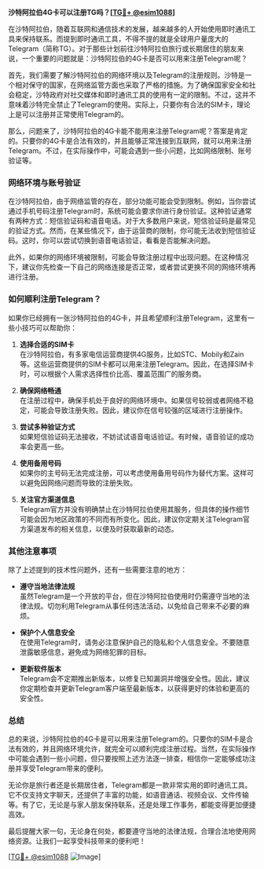 **沙特阿拉伯4G卡可以注册TG吗？[[TG💪+ @esim1088](https://t.me/s/esim1088)]**

在沙特阿拉伯，随着互联网和通信技术的发展，越来越多的人开始使用即时通讯工具来保持联系。而提到即时通讯工具，不得不提的就是全球用户量庞大的Telegram（简称TG）。对于那些计划前往沙特阿拉伯旅行或长期居住的朋友来说，一个重要的问题就是：沙特阿拉伯的4G卡是否可以用来注册Telegram呢？

首先，我们需要了解沙特阿拉伯的网络环境以及Telegram的注册规则。沙特是一个相对保守的国家，在网络监管方面也采取了严格的措施。为了确保国家安全和社会稳定，沙特政府对社交媒体和即时通讯工具的使用有一定的限制。不过，这并不意味着沙特完全禁止了Telegram的使用。实际上，只要你有合法的SIM卡，理论上是可以注册并正常使用Telegram的。

那么，问题来了，沙特阿拉伯的4G卡能不能用来注册Telegram呢？答案是肯定的。只要你的4G卡是合法有效的，并且能够正常连接到互联网，就可以用来注册Telegram。不过，在实际操作中，可能会遇到一些小问题，比如网络限制、账号验证等。

### 网络环境与账号验证

在沙特阿拉伯，由于网络监管的存在，部分功能可能会受到限制。例如，当你尝试通过手机号码注册Telegram时，系统可能会要求你进行身份验证。这种验证通常有两种方式：短信验证码和语音电话。对于大多数用户来说，短信验证码是最常见的验证方式。然而，在某些情况下，由于运营商的限制，你可能无法收到短信验证码。这时，你可以尝试切换到语音电话验证，看看是否能解决问题。

此外，如果你的网络环境被限制，可能会导致注册过程中出现问题。在这种情况下，建议你先检查一下自己的网络连接是否正常，或者尝试更换不同的网络环境再进行注册。

### 如何顺利注册Telegram？

如果你已经拥有一张沙特阿拉伯的4G卡，并且希望顺利注册Telegram，这里有一些小技巧可以帮助你：

1. **选择合适的SIM卡**  
   在沙特阿拉伯，有多家电信运营商提供4G服务，比如STC、Mobily和Zain等。这些运营商提供的SIM卡都可以用来注册Telegram。因此，在选择SIM卡时，可以根据个人需求选择性价比高、覆盖范围广的服务商。

2. **确保网络畅通**  
   在注册过程中，确保手机处于良好的网络环境中。如果信号较弱或者网络不稳定，可能会导致注册失败。因此，建议你在信号较强的区域进行注册操作。

3. **尝试多种验证方式**  
   如果短信验证码无法接收，不妨试试语音电话验证。有时候，语音验证的成功率会更高一些。

4. **使用备用号码**  
   如果你的主号码无法完成注册，可以考虑使用备用号码作为替代方案。这样可以避免因网络问题而导致的注册失败。

5. **关注官方渠道信息**  
   Telegram官方并没有明确禁止在沙特阿拉伯使用其服务，但具体的操作细节可能会因为地区政策的不同而有所变化。因此，建议你定期关注Telegram官方渠道发布的相关信息，以便及时获取最新的动态。

### 其他注意事项

除了上述提到的技术性问题外，还有一些需要注意的地方：

- **遵守当地法律法规**  
  虽然Telegram是一个开放的平台，但在沙特阿拉伯使用时仍需遵守当地的法律法规。切勿利用Telegram从事任何违法活动，以免给自己带来不必要的麻烦。

- **保护个人信息安全**  
  在使用Telegram时，请务必注意保护自己的隐私和个人信息安全。不要随意泄露敏感信息，避免成为网络犯罪的目标。

- **更新软件版本**  
  Telegram会不定期推出新版本，以修复已知漏洞并增强安全性。因此，建议你定期检查并更新Telegram客户端至最新版本，以获得更好的体验和更高的安全性。

### 总结

总的来说，沙特阿拉伯的4G卡是可以用来注册Telegram的。只要你的SIM卡是合法有效的，并且网络环境允许，就完全可以顺利完成注册过程。当然，在实际操作中可能会遇到一些小问题，但只要按照上述方法逐一排查，相信你一定能够成功注册并享受Telegram带来的便利。

无论你是旅行者还是长期居住者，Telegram都是一款非常实用的即时通讯工具。它不仅支持文字聊天，还提供了丰富的功能，如语音通话、视频会议、文件传输等。有了它，无论是与家人朋友保持联系，还是处理工作事务，都能变得更加便捷高效。

最后提醒大家一句，无论身在何处，都要遵守当地的法律法规，合理合法地使用网络资源。让我们一起享受科技带来的便利吧！

[[TG💪+ @esim1088](https://t.me/s/esim1088) ![Image](https://i.postimg.cc/4NQfJmqS/Snipaste-2025-05-13-00-14-12.png)]